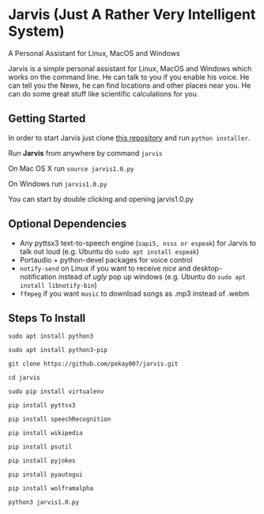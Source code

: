 # Jarvis (Just A Rather Very Intelligent System)

A Personal Assistant for Linux, MacOS and Windows

Jarvis is a simple personal assistant for Linux, MacOS and Windows which works on the command line. He can talk to you if you enable his voice. He can tell you the News, he can find locations and other places near you. He can do some great stuff like scientific calculations for you.

## Getting Started

In order to start Jarvis just clone [this repository](https://github.com/pekay007/jarvis.git) and run `python installer`.

Run **Jarvis** from anywhere by command `jarvis`

On Mac OS X run `source jarvis1.0.py`

On Windows run `jarvis1.0.py`

You can start by double clicking and opening jarvis1.0.py


## Optional Dependencies

- Any pyttsx3 text-to-speech engine (``sapi5, nsss or espeak``) for Jarvis to talk out loud (e.g. Ubuntu do ``sudo apt install espeak``)
- Portaudio + python-devel packages for voice control
- ``notify-send`` on Linux if you want to receive *nice* and desktop-notification instead of *ugly* pop up windows (e.g. Ubuntu do ``sudo apt install libnotify-bin``)
- ``ffmpeg`` if you want ``music`` to download songs as .mp3 instead of .webm


## Steps To Install 


`sudo apt install python3`

`sudo apt install python3-pip`

`git clone https://github.com/pekay007/jarvis.git`

`cd jarvis`

`sudo pip install virtualenv`

`pip install pyttsx3`

`pip install speechRecognition`

`pip install wikipedia`

`pip install psutil`

`pip install pyjokes`

`pip install pyautogui`

`pip install wolframalpha`

`python3 jarvis1.0.py`


